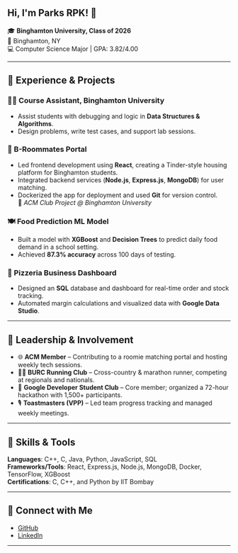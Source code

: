 ## Hi, I'm Parks RPK! 👋  

🎓 **Binghamton University, Class of 2026**  
📍 Binghamton, NY  
💻 Computer Science Major | GPA: 3.82/4.00  

---

## 🌟 Experience & Projects

### 🧑‍🏫 Course Assistant, Binghamton University  
- Assist students with debugging and logic in **Data Structures & Algorithms**.  
- Design problems, write test cases, and support lab sessions.  

### 🏡 B-Roommates Portal  
- Led frontend development using **React**, creating a Tinder-style housing platform for Binghamton students.  
- Integrated backend services (**Node.js**, **Express.js**, **MongoDB**) for user matching.  
- Dockerized the app for deployment and used **Git** for version control.  
🌟 *ACM Club Project @ Binghamton University*  

### 🍽 Food Prediction ML Model  
- Built a model with **XGBoost** and **Decision Trees** to predict daily food demand in a school setting.  
- Achieved **87.3% accuracy** across 100 days of testing.  

### 🍕 Pizzeria Business Dashboard  
- Designed an **SQL** database and dashboard for real-time order and stock tracking.  
- Automated margin calculations and visualized data with **Google Data Studio**.

---

## 🌱 Leadership & Involvement

- 🌐 **ACM Member** – Contributing to a roomie matching portal and hosting weekly tech sessions.  
- 🏃‍♂️ **BURC Running Club** – Cross-country & marathon runner, competing at regionals and nationals.  
- 🧠 **Google Developer Student Club** – Core member; organized a 72-hour hackathon with 1,500+ participants.  
- 🎙 **Toastmasters (VPP)** – Led team progress tracking and managed weekly meetings.  

---

## 🧰 Skills & Tools

**Languages**: C++, C, Java, Python, JavaScript, SQL  
**Frameworks/Tools**: React, Express.js, Node.js, MongoDB, Docker, TensorFlow, XGBoost  
**Certifications**: C, C++, and Python by IIT Bombay  

---

## 🔗 Connect with Me

- [GitHub](https://github.com/parks3131)  
- [LinkedIn](https://www.linkedin.com/in/parks-rpk-8479a3350/)
 

---

